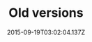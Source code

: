 ---
title: Old versions
description: Old versions of Virto Commerce Documentation
layout: docs
date: 2015-09-19T03:02:04.137Z
priority: 3
---